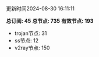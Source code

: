 更新时间2024-08-30 16:11:11

**总订阅: 45**
**总节点: 735**
**有效节点: 193**
- trojan节点: 31
- ss节点: 12
- v2ray节点: 150
